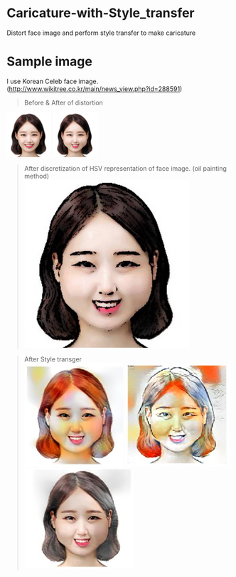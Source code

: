 # Caricature-with-Style_transfer
Distort face image and perform style transfer to make caricature

# Sample image
I use Korean Celeb face image. (http://www.wikitree.co.kr/main/news_view.php?id=288591)

> Before & After of distortion  
<img src=Images/87.jpg width="100">
<img src=Images/test_dist.jpg width="100">


> After discretization of HSV representation of face image. (oil painting method)  
![Alt Text](Images/hsv_painting_sketch.JPG)


> After Style transger  
![Alt Text](Images/cont2_style1_2_max.JPG)
![Alt Text](Images/cont5_style2_3_max.JPG)
![Alt Text](Images/cont2_style1_2_max_color.JPG)









